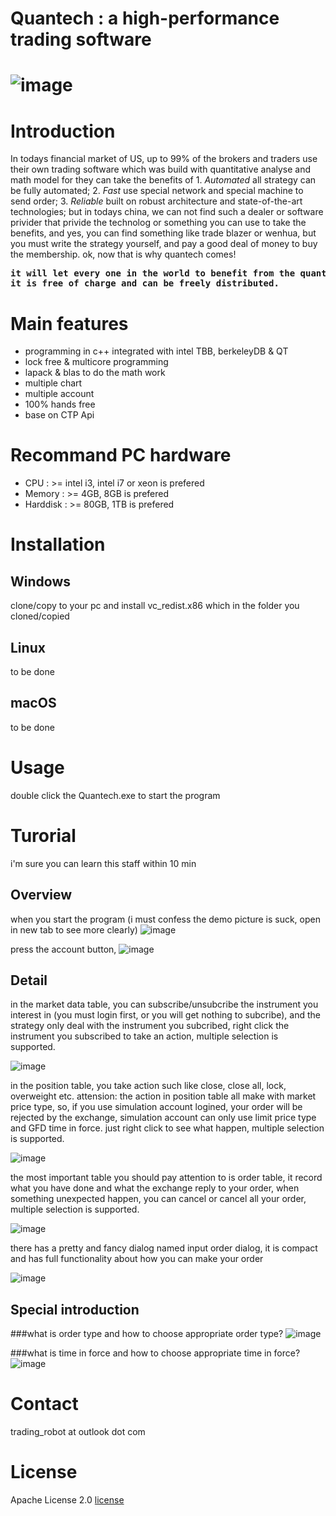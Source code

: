 # Quantech : a high-performance trading software
# ![image](tutorial/image/startup_screen.png)

# Introduction

In todays financial market of US, up to 99% of the brokers and traders use their own trading software which was build with
quantitative analyse and math model for they can take the benefits of 1. _Automated_ all strategy can be fully automated;
2. _Fast_ use special network and special machine to send order; 3. _Reliable_ built on robust architecture and state-of-the-art technologies;
but in todays china, we can not find such a dealer or software privider that privide the technolog or something you can use to
take the benefits, and yes, you can find something like trade blazer or wenhua, but you must write the strategy yourself, and
pay a good deal of money to buy the membership. ok, now that is why quantech comes! 

<pre>
<b>it will let every one in the world to benefit from the quantitative trading! 
it is free of charge and can be freely distributed.</b>
</pre>

# Main features

* programming in c++ integrated with intel TBB, berkeleyDB & QT
* lock free & multicore programming
* lapack & blas to do the math work
* multiple chart
* multiple account
* 100% hands free
* base on CTP Api

# Recommand PC hardware

* CPU : >= intel i3, intel i7 or xeon is prefered
* Memory : >= 4GB, 8GB is prefered
* Harddisk : >= 80GB, 1TB is prefered

# Installation


## Windows
clone/copy to your pc and install vc_redist.x86 which in the folder you cloned/copied


## Linux
to be done


## macOS
to be done


# Usage

double click the Quantech.exe to start the program


# Turorial
i'm sure you can learn this staff within 10 min

## Overview
when you start the program (i must confess the demo picture is suck, open in new tab to see more clearly)
![image](tutorial/image/main_screen.png)

press the account button, 
![image](tutorial/image/account.png)

## Detail
in the market data table, you can subscribe/unsubcribe the instrument you interest in (you must login first, or you
 will get nothing to subcribe), and the strategy only deal with the instrument you subcribed,
right click the instrument you subscribed to take an action, multiple selection is supported.

![image](tutorial/image/market_table.png)

in the position table, you take action such like close, close all, lock, overweight etc. attension: the action in position table
all make with market price type, so, if you use simulation account logined, your order will be rejected by the exchange, simulation
account can only use limit price type and GFD time in force. just right click to see what happen, multiple selection is supported.

![image](tutorial/image/position_table.png)

the most important table you should pay attention to is order table, it record what you have done and what the exchange
reply to your order, when something unexpected happen, you can cancel or cancel all your order, multiple selection is supported.

![image](tutorial/image/order_table.png)

there has a pretty and fancy dialog named input order dialog, it is compact and has full functionality about how you
can make your order

![image](tutorial/image/new_order.png)

## Special introduction

###what is order type and how to choose appropriate order type?
![image](tutorial/image/order_type.png)

###what is time in force and how to choose appropriate time in force?
![image](tutorial/image/time_in_force.png)


# Contact
trading_robot at outlook dot com

# License

Apache License 2.0 [license](license.txt)